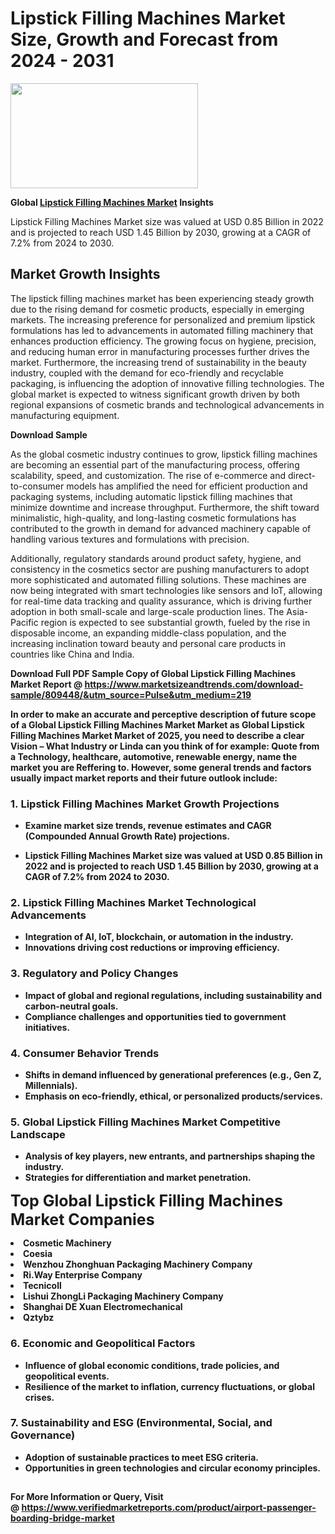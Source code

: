 <H1>Lipstick Filling Machines Market Size, Growth and Forecast from 2024 - 2031</H1><img class="aligncenter size-medium wp-image-584254" src="https://thirdeyenews.in/wp-content/uploads/2024/09/Global-Market-Research-300x168.jpeg" alt="" width="300" height="168" /><p><strong>Global&nbsp;<a href="https://www.marketsizeandtrends.com/download-sample/809448/&amp;utm_source=Pulse&amp;utm_medium=219">Lipstick Filling Machines Market</a> Insights</strong></p><p>Lipstick Filling Machines Market size was valued at USD 0.85 Billion in 2022 and is projected to reach USD 1.45 Billion by 2030, growing at a CAGR of 7.2% from 2024 to 2030.</p><p><h2>Market Growth Insights</h2> <p>The lipstick filling machines market has been experiencing steady growth due to the rising demand for cosmetic products, especially in emerging markets. The increasing preference for personalized and premium lipstick formulations has led to advancements in automated filling machinery that enhances production efficiency. The growing focus on hygiene, precision, and reducing human error in manufacturing processes further drives the market. Furthermore, the increasing trend of sustainability in the beauty industry, coupled with the demand for eco-friendly and recyclable packaging, is influencing the adoption of innovative filling technologies. The global market is expected to witness significant growth driven by both regional expansions of cosmetic brands and technological advancements in manufacturing equipment.</p> <p><strong>Download Sample</strong></p> <p>As the global cosmetic industry continues to grow, lipstick filling machines are becoming an essential part of the manufacturing process, offering scalability, speed, and customization. The rise of e-commerce and direct-to-consumer models has amplified the need for efficient production and packaging systems, including automatic lipstick filling machines that minimize downtime and increase throughput. Furthermore, the shift toward minimalistic, high-quality, and long-lasting cosmetic formulations has contributed to the growth in demand for advanced machinery capable of handling various textures and formulations with precision.</p> <p>Additionally, regulatory standards around product safety, hygiene, and consistency in the cosmetics sector are pushing manufacturers to adopt more sophisticated and automated filling solutions. These machines are now being integrated with smart technologies like sensors and IoT, allowing for real-time data tracking and quality assurance, which is driving further adoption in both small-scale and large-scale production lines. The Asia-Pacific region is expected to see substantial growth, fueled by the rise in disposable income, an expanding middle-class population, and the increasing inclination toward beauty and personal care products in countries like China and India.</p> <p><strong></p><p><span class=""><strong>Download Full PDF Sample Copy of Global Lipstick Filling Machines Market Report</strong> @ <a href="https://www.marketsizeandtrends.com/download-sample/809448/&amp;utm_source=Pulse&amp;utm_medium=219" target="_blank">https://www.marketsizeandtrends.com/download-sample/809448/&amp;utm_source=Pulse&amp;utm_medium=219</a></span></p><p>In order to make an accurate and perceptive description of future scope of a Global&nbsp;Lipstick Filling Machines Market Market as Global&nbsp;Lipstick Filling Machines Market Market of 2025, you need to describe a clear Vision &ndash; What Industry or Linda can you think of for example: Quote from a Technology, healthcare, automotive, renewable energy, name the market you are Reffering to. However, some general trends and factors usually impact market reports and their future outlook include:</p><h3>1.&nbsp;<strong>Lipstick Filling Machines Market Growth Projections</strong></h3><ul><li>Examine market size trends, revenue estimates and CAGR (Compounded Annual Growth Rate) projections.</li><li><p>Lipstick Filling Machines Market size was valued at USD 0.85 Billion in 2022 and is projected to reach USD 1.45 Billion by 2030, growing at a CAGR of 7.2% from 2024 to 2030.</p></li></ul><h3>2.&nbsp;<strong>Lipstick Filling Machines Market Technological Advancements</strong></h3><ul><li>Integration of AI, IoT, blockchain, or automation in the industry.</li><li>Innovations driving cost reductions or improving efficiency.</li></ul><h3>3.&nbsp;<strong>Regulatory and Policy Changes</strong></h3><ul><li>Impact of global and regional regulations, including sustainability and carbon-neutral goals.</li><li>Compliance challenges and opportunities tied to government initiatives.</li></ul><h3>4.&nbsp;<strong>Consumer Behavior Trends</strong></h3><ul><li>Shifts in demand influenced by generational preferences (e.g., Gen Z, Millennials).</li><li>Emphasis on eco-friendly, ethical, or personalized products/services.</li></ul><h3>5.&nbsp;<strong>Global Lipstick Filling Machines Market Competitive Landscape</strong></h3><ul><li>Analysis of key players, new entrants, and partnerships shaping the industry.</li><li>Strategies for differentiation and market penetration.</li></ul><p data-pm-slice="1 1 []"><span style="color: inherit; font-family: inherit; font-size: 25px;">Top Global Lipstick Filling Machines Market Companies</span></p><div class="" data-test-id=""><p><li>Cosmetic Machinery</li><li> Coesia</li><li> Wenzhou Zhonghuan Packaging Machinery Company</li><li> Ri.Way Enterprise Company</li><li> Tecnicoll</li><li> Lishui ZhongLi Packaging Machinery Company</li><li> Shanghai DE Xuan Electromechanical</li><li> Qztybz</li></p></div><h3>6.&nbsp;<strong>Economic and Geopolitical Factors</strong></h3><ul><li>Influence of global economic conditions, trade policies, and geopolitical events.</li><li>Resilience of the market to inflation, currency fluctuations, or global crises.</li></ul><h3>7.&nbsp;<strong>Sustainability and ESG (Environmental, Social, and Governance)</strong></h3><ul><li>Adoption of sustainable practices to meet ESG criteria.</li><li>Opportunities in green technologies and circular economy principles.</li></ul><h2><strong style="font-size: 14px;">For More Information or Query, Visit @&nbsp;</strong><a style="background-color: #ffffff; font-size: 14px;" href="https://www.marketsizeandtrends.com/report/lipstick-filling-machines-market/" target="_blank">https://www.verifiedmarketreports.com/product/airport-passenger-boarding-bridge-market</a></h2>
